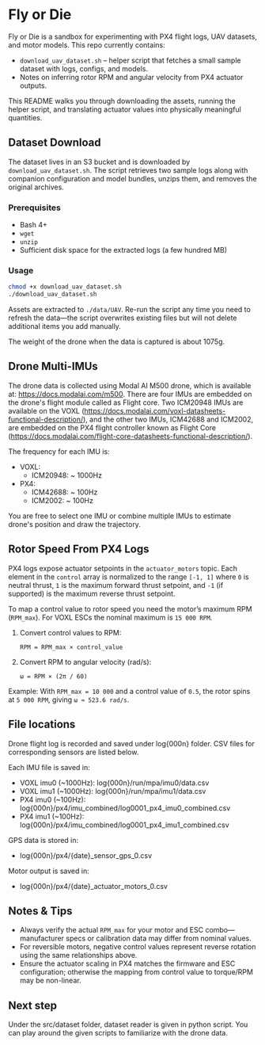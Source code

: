 Fly or Die
=========

Fly or Die is a sandbox for experimenting with PX4 flight logs, UAV datasets, and motor models. This repo currently contains:

- `download_uav_dataset.sh` – helper script that fetches a small sample dataset with logs, configs, and models.
- Notes on inferring rotor RPM and angular velocity from PX4 actuator outputs.

This README walks you through downloading the assets, running the helper script, and translating actuator values into physically meaningful quantities.

Dataset Download
----------------

The dataset lives in an S3 bucket and is downloaded by `download_uav_dataset.sh`. The script retrieves two sample logs along with companion configuration and model bundles, unzips them, and removes the original archives.

### Prerequisites

- Bash 4+
- `wget`
- `unzip`
- Sufficient disk space for the extracted logs (a few hundred MB)

### Usage

```bash
chmod +x download_uav_dataset.sh
./download_uav_dataset.sh
```

Assets are extracted to `./data/UAV`. Re-run the script any time you need to refresh the data—the script overwrites existing files but will not delete additional items you add manually.

The weight of the drone when the data is captured is about 1075g.

Drone Multi-IMUs
-------------------------
The drone data is collected using Modal AI M500 drone, which is available at: https://docs.modalai.com/m500.
There are four IMUs are embedded on the drone's flight module called as Flight core. Two ICM20948 IMUs are available on the VOXL (https://docs.modalai.com/voxl-datasheets-functional-description/), and the other two IMUs, ICM42688 and ICM2002, are embedded on the PX4 flight controller known as Flight Core (https://docs.modalai.com/flight-core-datasheets-functional-description/).

The frequency for each IMU is:
 - VOXL:
    - ICM20948: ~ 1000Hz
 - PX4:
    - ICM42688: ~ 100Hz
    - ICM2002: ~ 100Hz

You are free to select one IMU or combine multiple IMUs to estimate drone's position and draw the trajectory.

Rotor Speed From PX4 Logs
-------------------------

PX4 logs expose actuator setpoints in the `actuator_motors` topic. Each element in the `control` array is normalized to the range `[-1, 1]` where `0` is neutral thrust, `1` is the maximum forward thrust setpoint, and `-1` (if supported) is the maximum reverse thrust setpoint.

To map a control value to rotor speed you need the motor’s maximum RPM (`RPM_max`). For VOXL ESCs the nominal maximum is `15 000 RPM`.

1. Convert control values to RPM:

   ```
   RPM = RPM_max × control_value
   ```

2. Convert RPM to angular velocity (rad/s):

   ```
   ω = RPM × (2π / 60)
   ```

Example: With `RPM_max = 10 000` and a control value of `0.5`, the rotor spins at `5 000 RPM`, giving `ω ≈ 523.6 rad/s`.

File locations
--------------
Drone flight log is recorded and saved under log{000n} folder. CSV files for corresponding sensors are listed below.

Each IMU file is saved in:
- VOXL imu0 (~1000Hz): log{000n}/run/mpa/imu0/data.csv
- VOXL imu1 (~1000Hz): log{000n}/run/mpa/imu1/data.csv
- PX4 imu0 (~100Hz): log{000n}/px4/imu_combined/log0001_px4_imu0_combined.csv
- PX4 imu1 (~100Hz): log{000n}/px4/imu_combined/log0001_px4_imu1_combined.csv

GPS data is stored in:
- log{000n}/px4/{date}_sensor_gps_0.csv

Motor output is saved in:
- log{000n}/px4/{date}_actuator_motors_0.csv

Notes & Tips
------------

- Always verify the actual `RPM_max` for your motor and ESC combo—manufacturer specs or calibration data may differ from nominal values.
- For reversible motors, negative control values represent reverse rotation using the same relationships above.
- Ensure the actuator scaling in PX4 matches the firmware and ESC configuration; otherwise the mapping from control value to torque/RPM may be non-linear.


Next step
---------
Under the src/dataset folder, dataset reader is given in python script. You can play around the given scripts to familiarize with the drone data.